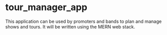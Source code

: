 # tour_manager_app
This application can be used by promoters and bands to plan and manage shows and tours. It will be written using the MERN web stack.
